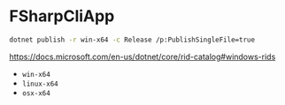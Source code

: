 ﻿# FSharpCliApp

```sh
dotnet publish -r win-x64 -c Release /p:PublishSingleFile=true
```


https://docs.microsoft.com/en-us/dotnet/core/rid-catalog#windows-rids
- `win-x64`
- `linux-x64`
- `osx-x64`